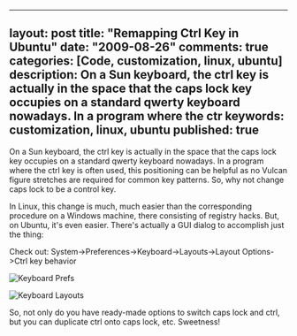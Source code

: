 
---
layout: post
title: "Remapping Ctrl Key in Ubuntu"
date: "2009-08-26"
comments: true
categories: [Code, customization, linux, ubuntu]
description: On a Sun keyboard, the ctrl key is actually in the space that the caps lock key occupies on a standard qwerty keyboard nowadays.  In a program where the ctr
keywords: customization, linux, ubuntu
published: true
---

On a Sun keyboard, the ctrl key is actually in the space that the caps lock key occupies on a standard qwerty keyboard nowadays.  In a program where the ctrl key is often used, this positioning can be helpful as no Vulcan figure stretches are required for common key patterns.  So, why not change caps lock to be a control key.
<!--more-->

In Linux, this change is much, much easier than the corresponding procedure on a Windows machine, there consisting of registry hacks.  But, on Ubuntu, it's even easier.  There's actually a GUI dialog to accomplish just the thing:

Check out:
System->Preferences->Keyboard->Layouts->Layout Options->Ctrl key behavior

![Keyboard Prefs](http://lh5.ggpht.com/_5XZCKcD6--c/SpU8MJd7aAI/AAAAAAAAISY/-TbYr10RY80/s800/keyboard-preferences.png)

![Keyboard Layouts](http://lh3.ggpht.com/_5XZCKcD6--c/SpU8L_C2obI/AAAAAAAAISU/4jXwduIfBoQ/s800/keyboard-layout-options.png)

So, not only do you have ready-made options to switch caps lock and ctrl, but you can duplicate ctrl onto caps lock, etc.  Sweetness!

  
